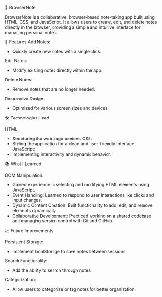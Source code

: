 📝 BrowserNote

BrowserNote is a collaborative, browser-based note-taking app built using HTML, CSS, and JavaScript. It allows users to create, edit, and delete notes directly in the browser, providing a simple and intuitive interface for managing personal notes.

🚀 Features
Add Notes:
- Quickly create new notes with a single click.

Edit Notes:
- Modify existing notes directly within the app.

Delete Notes:
- Remove notes that are no longer needed.

Responsive Design:
- Optimized for various screen sizes and devices.


🛠️ Technologies Used

HTML:
- Structuring the web page content.
CSS:
- Styling the application for a clean and user-friendly interface.
JavaScript:
- Implementing interactivity and dynamic behavior.


📚 What I Learned

DOM Manipulation:
- Gained experience in selecting and modifying HTML elements using JavaScript.
- Event Handling: Learned to respond to user interactions like clicks and input changes.
- Dynamic Content Creation: Built functionality to add, edit, and remove elements dynamically.
- Collaborative Development: Practiced working on a shared codebase and managing version control with Git and GitHub.

📈 Future Improvements

Persistent Storage:
- Implement localStorage to save notes between sessions.

Search Functionality:
- Add the ability to search through notes.

Categorization:
- Allow users to categorize or tag notes for better organization.
